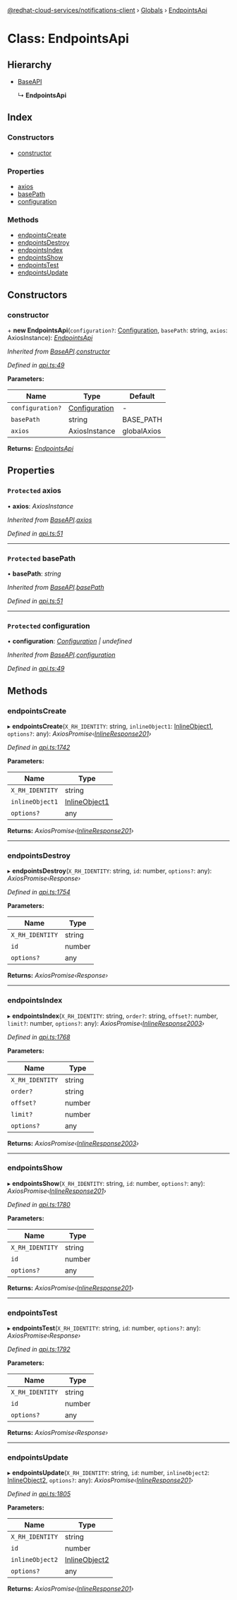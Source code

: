 [@redhat-cloud-services/notifications-client](../README.md) › [Globals](../globals.md) › [EndpointsApi](endpointsapi.md)

# Class: EndpointsApi

## Hierarchy

* [BaseAPI](baseapi.md)

  ↳ **EndpointsApi**

## Index

### Constructors

* [constructor](endpointsapi.md#constructor)

### Properties

* [axios](endpointsapi.md#protected-axios)
* [basePath](endpointsapi.md#protected-basepath)
* [configuration](endpointsapi.md#protected-configuration)

### Methods

* [endpointsCreate](endpointsapi.md#endpointscreate)
* [endpointsDestroy](endpointsapi.md#endpointsdestroy)
* [endpointsIndex](endpointsapi.md#endpointsindex)
* [endpointsShow](endpointsapi.md#endpointsshow)
* [endpointsTest](endpointsapi.md#endpointstest)
* [endpointsUpdate](endpointsapi.md#endpointsupdate)

## Constructors

###  constructor

\+ **new EndpointsApi**(`configuration?`: [Configuration](configuration.md), `basePath`: string, `axios`: AxiosInstance): *[EndpointsApi](endpointsapi.md)*

*Inherited from [BaseAPI](baseapi.md).[constructor](baseapi.md#constructor)*

*Defined in [api.ts:49](https://github.com/RedHatInsights/javascript-clients/blob/master/packages/hooks/api.ts#L49)*

**Parameters:**

Name | Type | Default |
------ | ------ | ------ |
`configuration?` | [Configuration](configuration.md) | - |
`basePath` | string |  BASE_PATH |
`axios` | AxiosInstance |  globalAxios |

**Returns:** *[EndpointsApi](endpointsapi.md)*

## Properties

### `Protected` axios

• **axios**: *AxiosInstance*

*Inherited from [BaseAPI](baseapi.md).[axios](baseapi.md#protected-axios)*

*Defined in [api.ts:51](https://github.com/RedHatInsights/javascript-clients/blob/master/packages/hooks/api.ts#L51)*

___

### `Protected` basePath

• **basePath**: *string*

*Inherited from [BaseAPI](baseapi.md).[basePath](baseapi.md#protected-basepath)*

*Defined in [api.ts:51](https://github.com/RedHatInsights/javascript-clients/blob/master/packages/hooks/api.ts#L51)*

___

### `Protected` configuration

• **configuration**: *[Configuration](configuration.md) | undefined*

*Inherited from [BaseAPI](baseapi.md).[configuration](baseapi.md#protected-configuration)*

*Defined in [api.ts:49](https://github.com/RedHatInsights/javascript-clients/blob/master/packages/hooks/api.ts#L49)*

## Methods

###  endpointsCreate

▸ **endpointsCreate**(`X_RH_IDENTITY`: string, `inlineObject1`: [InlineObject1](../interfaces/inlineobject1.md), `options?`: any): *AxiosPromise‹[InlineResponse201](../interfaces/inlineresponse201.md)›*

*Defined in [api.ts:1742](https://github.com/RedHatInsights/javascript-clients/blob/master/packages/hooks/api.ts#L1742)*

**Parameters:**

Name | Type |
------ | ------ |
`X_RH_IDENTITY` | string |
`inlineObject1` | [InlineObject1](../interfaces/inlineobject1.md) |
`options?` | any |

**Returns:** *AxiosPromise‹[InlineResponse201](../interfaces/inlineresponse201.md)›*

___

###  endpointsDestroy

▸ **endpointsDestroy**(`X_RH_IDENTITY`: string, `id`: number, `options?`: any): *AxiosPromise‹Response›*

*Defined in [api.ts:1754](https://github.com/RedHatInsights/javascript-clients/blob/master/packages/hooks/api.ts#L1754)*

**Parameters:**

Name | Type |
------ | ------ |
`X_RH_IDENTITY` | string |
`id` | number |
`options?` | any |

**Returns:** *AxiosPromise‹Response›*

___

###  endpointsIndex

▸ **endpointsIndex**(`X_RH_IDENTITY`: string, `order?`: string, `offset?`: number, `limit?`: number, `options?`: any): *AxiosPromise‹[InlineResponse2003](../interfaces/inlineresponse2003.md)›*

*Defined in [api.ts:1768](https://github.com/RedHatInsights/javascript-clients/blob/master/packages/hooks/api.ts#L1768)*

**Parameters:**

Name | Type |
------ | ------ |
`X_RH_IDENTITY` | string |
`order?` | string |
`offset?` | number |
`limit?` | number |
`options?` | any |

**Returns:** *AxiosPromise‹[InlineResponse2003](../interfaces/inlineresponse2003.md)›*

___

###  endpointsShow

▸ **endpointsShow**(`X_RH_IDENTITY`: string, `id`: number, `options?`: any): *AxiosPromise‹[InlineResponse201](../interfaces/inlineresponse201.md)›*

*Defined in [api.ts:1780](https://github.com/RedHatInsights/javascript-clients/blob/master/packages/hooks/api.ts#L1780)*

**Parameters:**

Name | Type |
------ | ------ |
`X_RH_IDENTITY` | string |
`id` | number |
`options?` | any |

**Returns:** *AxiosPromise‹[InlineResponse201](../interfaces/inlineresponse201.md)›*

___

###  endpointsTest

▸ **endpointsTest**(`X_RH_IDENTITY`: string, `id`: number, `options?`: any): *AxiosPromise‹Response›*

*Defined in [api.ts:1792](https://github.com/RedHatInsights/javascript-clients/blob/master/packages/hooks/api.ts#L1792)*

**Parameters:**

Name | Type |
------ | ------ |
`X_RH_IDENTITY` | string |
`id` | number |
`options?` | any |

**Returns:** *AxiosPromise‹Response›*

___

###  endpointsUpdate

▸ **endpointsUpdate**(`X_RH_IDENTITY`: string, `id`: number, `inlineObject2`: [InlineObject2](../interfaces/inlineobject2.md), `options?`: any): *AxiosPromise‹[InlineResponse201](../interfaces/inlineresponse201.md)›*

*Defined in [api.ts:1805](https://github.com/RedHatInsights/javascript-clients/blob/master/packages/hooks/api.ts#L1805)*

**Parameters:**

Name | Type |
------ | ------ |
`X_RH_IDENTITY` | string |
`id` | number |
`inlineObject2` | [InlineObject2](../interfaces/inlineobject2.md) |
`options?` | any |

**Returns:** *AxiosPromise‹[InlineResponse201](../interfaces/inlineresponse201.md)›*
